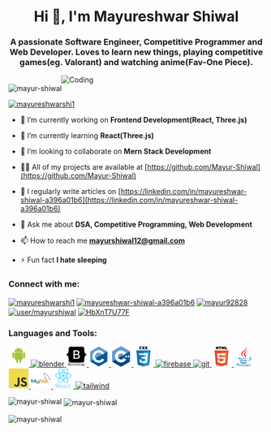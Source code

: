 <h1 align="center">Hi 👋, I'm Mayureshwar Shiwal</h1>
<h3 align="center">A passionate Software Engineer, Competitive Programmer and Web Developer. Loves to learn new things, playing competitive games(eg. Valorant) and watching anime(Fav-One Piece).</h3>
<img align="right" alt="Coding" width="400" src="https://imgs.search.brave.com/vNRWoqK5KpX2lV9iFcCgcufOeHQ3oPIdX0eKuhf00NU/rs:fit:800:600:1/g:ce/aHR0cHM6Ly9pbWFn/ZXMuc3F1YXJlc3Bh/Y2UtY2RuLmNvbS9j/b250ZW50L3YxLzU3/NjlmYzQwMWI2MzFi/YWIxYWRkYjJhYi8x/NTQxNTgwNjExNjI0/LVRFNjRRR0tSSkc4/U1dBSVVTN05TL2Nv/ZGluZy1mcmVhay5n/aWY.gif">
<p align="left"> <img src="https://komarev.com/ghpvc/?username=mayur-shiwal&label=Profile%20views&color=0e75b6&style=flat" alt="mayur-shiwal" /> </p>

<p align="left"> <a href="https://twitter.com/mayureshwarshi1" target="blank"><img src="https://img.shields.io/twitter/follow/mayureshwarshi1?logo=twitter&style=for-the-badge" alt="mayureshwarshi1" /></a> </p>

- 🔭 I’m currently working on **Frontend Development(React, Three.js)**

- 🌱 I’m currently learning **React(Three.js)**

- 👯 I’m looking to collaborate on **Mern Stack Development**

- 👨‍💻 All of my projects are available at [https://github.com/Mayur-Shiwal](https://github.com/Mayur-Shiwal)

- 📝 I regularly write articles on [https://linkedin.com/in/mayureshwar-shiwal-a396a01b6](https://linkedin.com/in/mayureshwar-shiwal-a396a01b6)

- 💬 Ask me about **DSA, Competitive Programming, Web Development**

- 📫 How to reach me **mayurshiwal12@gmail.com**

- ⚡ Fun fact **I hate sleeping**

<h3 align="left">Connect with me:</h3>
<p align="left">
<a href="https://twitter.com/mayureshwarshi1" target="blank"><img align="center" src="https://raw.githubusercontent.com/rahuldkjain/github-profile-readme-generator/master/src/images/icons/Social/twitter.svg" alt="mayureshwarshi1" height="30" width="40" /></a>
<a href="https://linkedin.com/in/mayureshwar-shiwal-a396a01b6" target="blank"><img align="center" src="https://raw.githubusercontent.com/rahuldkjain/github-profile-readme-generator/master/src/images/icons/Social/linked-in-alt.svg" alt="mayureshwar-shiwal-a396a01b6" height="30" width="40" /></a>
<a href="https://www.leetcode.com/mayur92828" target="blank"><img align="center" src="https://raw.githubusercontent.com/rahuldkjain/github-profile-readme-generator/master/src/images/icons/Social/leet-code.svg" alt="mayur92828" height="30" width="40" /></a>
<a href="https://auth.geeksforgeeks.org/user/user/mayurshiwal" target="blank"><img align="center" src="https://raw.githubusercontent.com/rahuldkjain/github-profile-readme-generator/master/src/images/icons/Social/geeks-for-geeks.svg" alt="user/mayurshiwal" height="30" width="40" /></a>
<a href="https://discord.gg/HbXnT7U77F" target="blank"><img align="center" src="https://raw.githubusercontent.com/rahuldkjain/github-profile-readme-generator/master/src/images/icons/Social/discord.svg" alt="HbXnT7U77F" height="30" width="40" /></a>
</p>

<h3 align="left">Languages and Tools:</h3>
<p align="left"> <a href="https://developer.android.com" target="_blank" rel="noreferrer"> <img src="https://raw.githubusercontent.com/devicons/devicon/master/icons/android/android-original-wordmark.svg" alt="android" width="40" height="40"/> </a> <a href="https://www.blender.org/" target="_blank" rel="noreferrer"> <img src="https://download.blender.org/branding/community/blender_community_badge_white.svg" alt="blender" width="40" height="40"/> </a> <a href="https://getbootstrap.com" target="_blank" rel="noreferrer"> <img src="https://raw.githubusercontent.com/devicons/devicon/master/icons/bootstrap/bootstrap-plain-wordmark.svg" alt="bootstrap" width="40" height="40"/> </a> <a href="https://www.cprogramming.com/" target="_blank" rel="noreferrer"> <img src="https://raw.githubusercontent.com/devicons/devicon/master/icons/c/c-original.svg" alt="c" width="40" height="40"/> </a> <a href="https://www.w3schools.com/cpp/" target="_blank" rel="noreferrer"> <img src="https://raw.githubusercontent.com/devicons/devicon/master/icons/cplusplus/cplusplus-original.svg" alt="cplusplus" width="40" height="40"/> </a> <a href="https://www.w3schools.com/css/" target="_blank" rel="noreferrer"> <img src="https://raw.githubusercontent.com/devicons/devicon/master/icons/css3/css3-original-wordmark.svg" alt="css3" width="40" height="40"/> </a> <a href="https://firebase.google.com/" target="_blank" rel="noreferrer"> <img src="https://www.vectorlogo.zone/logos/firebase/firebase-icon.svg" alt="firebase" width="40" height="40"/> </a> <a href="https://git-scm.com/" target="_blank" rel="noreferrer"> <img src="https://www.vectorlogo.zone/logos/git-scm/git-scm-icon.svg" alt="git" width="40" height="40"/> </a> <a href="https://www.w3.org/html/" target="_blank" rel="noreferrer"> <img src="https://raw.githubusercontent.com/devicons/devicon/master/icons/html5/html5-original-wordmark.svg" alt="html5" width="40" height="40"/> </a> <a href="https://www.java.com" target="_blank" rel="noreferrer"> <img src="https://raw.githubusercontent.com/devicons/devicon/master/icons/java/java-original.svg" alt="java" width="40" height="40"/> </a> <a href="https://developer.mozilla.org/en-US/docs/Web/JavaScript" target="_blank" rel="noreferrer"> <img src="https://raw.githubusercontent.com/devicons/devicon/master/icons/javascript/javascript-original.svg" alt="javascript" width="40" height="40"/> </a> <a href="https://www.mysql.com/" target="_blank" rel="noreferrer"> <img src="https://raw.githubusercontent.com/devicons/devicon/master/icons/mysql/mysql-original-wordmark.svg" alt="mysql" width="40" height="40"/> </a> <a href="https://reactjs.org/" target="_blank" rel="noreferrer"> <img src="https://raw.githubusercontent.com/devicons/devicon/master/icons/react/react-original-wordmark.svg" alt="react" width="40" height="40"/> </a> <a href="https://tailwindcss.com/" target="_blank" rel="noreferrer"> <img src="https://www.vectorlogo.zone/logos/tailwindcss/tailwindcss-icon.svg" alt="tailwind" width="40" height="40"/> </a> </p>

<p><img align="left" src="https://github-readme-stats.vercel.app/api/top-langs?username=mayur-shiwal&show_icons=true&locale=en&layout=compact" alt="mayur-shiwal" /></p>

<p>&nbsp;<img align="center" src="https://github-readme-stats.vercel.app/api?username=mayur-shiwal&show_icons=true&locale=en" alt="mayur-shiwal" /></p>

<p><img align="center" src="https://github-readme-streak-stats.herokuapp.com/?user=mayur-shiwal&" alt="mayur-shiwal" /></p>
